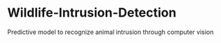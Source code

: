 # Wildlife-Intrusion-Detection
Predictive model to recognize animal intrusion  through computer vision 
